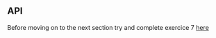 ## API

Before moving on to the next section try and complete exercice 7 [here](/react-course/exercices/exercices-7.html#1) 
